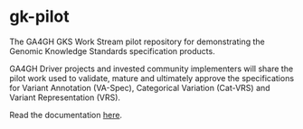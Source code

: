 # gk-pilot
The GA4GH GKS Work Stream pilot repository for demonstrating the Genomic Knowledge Standards specification products.

GA4GH Driver projects and invested community implementers will share the pilot work used to validate, mature and ultimately 
approve the specifications for Variant Annotation (VA-Spec), Categorical Variation (Cat-VRS) and Variant Representation (VRS).
 
Read the documentation [here](https://gk-pilot.readthedocs.org).
